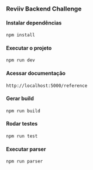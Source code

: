 ### Reviiv Backend Challenge

#### Instalar dependências

```
npm install
```

#### Executar o projeto

```
npm run dev
```

#### Acessar documentação

```
http://localhost:5000/reference
```

#### Gerar build

```
npm run build
```

#### Rodar testes

```
npm run test
```

#### Executar parser

```
npm run parser
```
